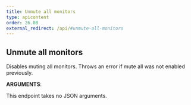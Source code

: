 ```yaml
---
title: Unmute all monitors
type: apicontent
order: 26.08
external_redirect: /api/#unmute-all-monitors
---
```


## Unmute all monitors
Disables muting all monitors. Throws an error if mute all was not enabled previously.

**ARGUMENTS**:

This endpoint takes no JSON arguments.
